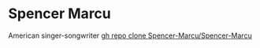 # Spencer Marcu
American singer-songwriter
[gh repo clone Spencer-Marcu/Spencer-Marcu](https://github.com/Spencer-Marcu/Spencer-Marcu)
